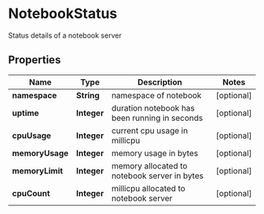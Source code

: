 

# NotebookStatus

Status details of a notebook server

## Properties

Name | Type | Description | Notes
------------ | ------------- | ------------- | -------------
**namespace** | **String** | namespace of notebook |  [optional]
**uptime** | **Integer** | duration notebook has been running in seconds |  [optional]
**cpuUsage** | **Integer** | current cpu usage in millicpu |  [optional]
**memoryUsage** | **Integer** | memory usage in bytes |  [optional]
**memoryLimit** | **Integer** | memory allocated to notebook server in bytes |  [optional]
**cpuCount** | **Integer** | millicpu allocated to notebook server |  [optional]



